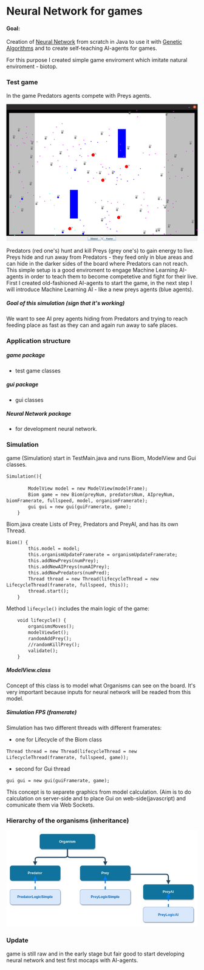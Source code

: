 Neural Network for games
========

#### Goal: ####

Creation of [Neural Network](https://en.wikipedia.org/wiki/Artificial_neural_network) from scratch in Java to use it with [Genetic Algorithms](https://en.wikipedia.org/wiki/Genetic_algorithm) and to create
self-teaching AI-agents for games.

For this purpose I created simple game enviroment which imitate natural enviroment - biotop.

### Test game ###

In the game Predators agents compete with Preys agents.

![Alt text](resources/img1.jpg?raw=true "game")

Predators (red one's) hunt and kill Preys (grey one's) to gain energy to live. Preys hide and run away from Predators -
they feed only in blue areas and can hide in the darker sides of the board where Predators can not reach. This simple
setup is a good enviroment to engage Machine Learning AI-agents in order to teach them to become competetive and fight
for their live. First I created old-fashioned AI-agents to start the game, in the next step I will introduce Machine
Learning AI - like a new preys agents (blue agents).

##### Goal of this simulation (sign that it's working) #####
We want to see AI prey agents hiding from Predators and trying to reach feeding place as fast as they can and again run away to safe places.


### Application structure ###

##### game package #####
- test game classes

##### gui package #####
- gui classes

##### Neural Network package #####
- for development neural network.

### Simulation ###

game (Simulation) start in TestMain.java and runs Biom, ModelView and Gui classes.

```
Simulation(){

        ModelView model = new ModelView(modelFrame);
        Biom game = new Biom(preyNum, predatorsNum, AIpreyNum, biomFramerate, fullspeed, model, organismFramerate);
        gui gui = new gui(guiFramerate, game);
    }
```
Biom.java create Lists of Prey, Predators and PreyAI, and has its own Thread.
```
Biom() {
        this.model = model;
        this.organismUpdateFramerate = organismUpdateFramerate;
        this.addNewPreys(numPrey);
        this.addNewAIPreys(numAIPrey);
        this.addNewPredators(numPred);
        Thread thread = new Thread(lifecycleThread = new LifecycleThread(framerate, fullspeed, this));
        thread.start();
    }
```
Method `lifecycle()` includes the main logic of the game:
```
    void lifecycle() {
        organismsMoves();
        modelViewSet();
        randomAddPrey();
        //randomKillPrey();
        validate();
    }
```
##### ModelView.class #####
Concept of this class is to model what Organisms can see on the board. It's very important because inputs for neural network
 will be readed from this model.

##### Simulation FPS (framerate) #####
Simulation has two different threads with different framerates:
- one for Lifecycle of the Biom class
```
Thread thread = new Thread(lifecycleThread = new LifecycleThread(framerate, fullspeed, game));
```
- second for Gui thread
```
gui gui = new gui(guiFramerate, game);
```

This concept is to separete graphics from model calculation.
(Aim is to do calculation on server-side and to place Gui on web-side(javascript) and comunicate them via Web Sockets.

### Hierarchy of the organisms (inheritance) ###

![Alt text](resources/img2.jpg?raw=true "game")

### Update ###

game is still raw and in the early stage but fair good to start developing neural network and test first mocaps with
AI-agents.
